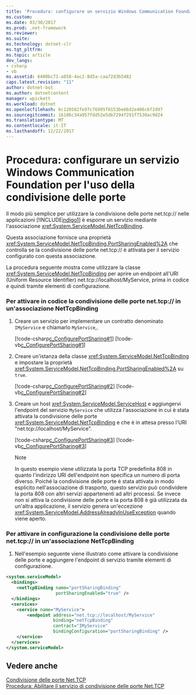 ```yaml
---
title: 'Procedura: configurare un servizio Windows Communication Foundation per l''uso della condivisione delle porte'
ms.custom: 
ms.date: 03/30/2017
ms.prod: .net-framework
ms.reviewer: 
ms.suite: 
ms.technology: dotnet-clr
ms.tgt_pltfrm: 
ms.topic: article
dev_langs:
- csharp
- vb
ms.assetid: 6400bc71-a858-4ac2-8d5a-caa72d3b5482
caps.latest.revision: "11"
author: dotnet-bot
ms.author: dotnetcontent
manager: wpickett
ms.workload: dotnet
ms.openlocfilehash: 6c120582fe97c76995f0153be66d2e406c6f2d97
ms.sourcegitcommit: 16186c34a957fdd52e5db7294f291f7530ac9d24
ms.translationtype: MT
ms.contentlocale: it-IT
ms.lasthandoff: 12/22/2017
---
```

# <a name="how-to-configure-a-windows-communication-foundation-service-to-use-port-sharing"></a>Procedura: configurare un servizio Windows Communication Foundation per l'uso della condivisione delle porte
Il modo più semplice per utilizzare la condivisione delle porte net.tcp:// nelle applicazioni [!INCLUDE[indigo1](../../../../includes/indigo1-md.md)] è esporre un servizio mediante l'associazione <xref:System.ServiceModel.NetTcpBinding>.  
  
 Questa associazione fornisce una proprietà <xref:System.ServiceModel.NetTcpBinding.PortSharingEnabled%2A> che controlla se la condivisione delle porte net.tcp:// è attivata per il servizio configurato con questa associazione.  
  
 La procedura seguente mostra come utilizzare la classe <xref:System.ServiceModel.NetTcpBinding> per aprire un endpoint all'URI (Uniform Resource Identifier) net.tcp://localhost/MyService, prima in codice e quindi tramite elementi di configurazione.  
  
### <a name="to-enable-nettcp-port-sharing-on-a-nettcpbinding-in-code"></a>Per attivare in codice la condivisione delle porte net.tcp:// in un'associazione NetTcpBinding  
  
1.  Creare un servizio per implementare un contratto denominato `IMyService` e chiamarlo `MyService`,.  
  
     [!code-csharp[c_ConfigurePortSharing#1](../../../../samples/snippets/csharp/VS_Snippets_CFX/c_configureportsharing/cs/source.cs#1)]
     [!code-vb[c_ConfigurePortSharing#1](../../../../samples/snippets/visualbasic/VS_Snippets_CFX/c_configureportsharing/vb/source.vb#1)]  
  
2.  Creare un'istanza della classe <xref:System.ServiceModel.NetTcpBinding> e impostare la proprietà <xref:System.ServiceModel.NetTcpBinding.PortSharingEnabled%2A> su `true`.  
  
     [!code-csharp[c_ConfigurePortSharing#2](../../../../samples/snippets/csharp/VS_Snippets_CFX/c_configureportsharing/cs/source.cs#2)]
     [!code-vb[c_ConfigurePortSharing#2](../../../../samples/snippets/visualbasic/VS_Snippets_CFX/c_configureportsharing/vb/source.vb#2)]  
  
3.  Creare un host <xref:System.ServiceModel.ServiceHost> e aggiungervi l'endpoint del servizio `MyService` che utilizza l'associazione in cui è stata attivata la condivisione delle porte <xref:System.ServiceModel.NetTcpBinding> e che è in attesa presso l'URI "net.tcp://localhost/MyService".  
  
     [!code-csharp[c_ConfigurePortSharing#3](../../../../samples/snippets/csharp/VS_Snippets_CFX/c_configureportsharing/cs/source.cs#3)]
     [!code-vb[c_ConfigurePortSharing#3](../../../../samples/snippets/visualbasic/VS_Snippets_CFX/c_configureportsharing/vb/source.vb#3)]  
  
    > [!NOTE]
    >  In questo esempio viene utilizzata la porta TCP predefinita 808 in quanto l'indirizzo URI dell'endpoint non specifica un numero di porta diverso. Poiché la condivisione delle porte è stata attivata in modo esplicito nell'associazione di trasporto, questo servizio può condividere la porta 808 con altri servizi appartenenti ad altri processi. Se invece non si attiva la condivisione delle porte e la porta 808 è già utilizzata da un'altra applicazione, il servizio genera un'eccezione <xref:System.ServiceModel.AddressAlreadyInUseException> quando viene aperto.  
  
### <a name="to-enable-nettcp-port-sharing-on-a-nettcpbinding-in-configuration"></a>Per attivare in configurazione la condivisione delle porte net.tcp:// in un'associazione NetTcpBinding  
  
1.  Nell'esempio seguente viene illustrato come attivare la condivisione delle porte e aggiungere l'endpoint di servizio tramite elementi di configurazione.  
  
```xml  
<system.serviceModel>  
  <bindings>  
    <netTcpBinding name="portSharingBinding"   
                   portSharingEnabled="true" />  
  </bindings>  
  <services>  
    <service name="MyService">  
        <endpoint address="net.tcp://localhost/MyService"  
                  binding="netTcpBinding"  
                  contract="IMyService"  
                  bindingConfiguration="portSharingBinding" />  
    </service>  
  </services>  
</system.serviceModel>  
```  
  
## <a name="see-also"></a>Vedere anche  
 [Condivisione delle porte Net.TCP](http://msdn.microsoft.com/en-us/f13692ee-a179-4439-ae72-50db9534eded)  
 [Procedura: Abilitare il servizio di condivisione delle porte Net.TCP](../../../../docs/framework/wcf/feature-details/how-to-enable-the-net-tcp-port-sharing-service.md)

